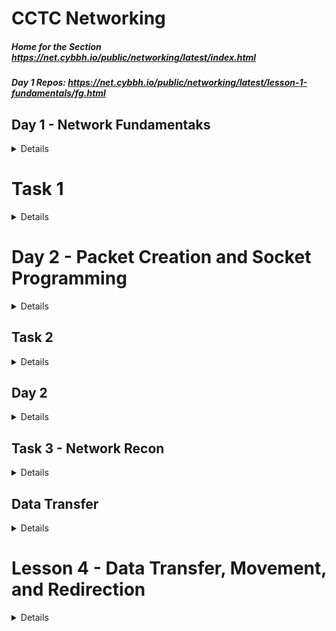 # CCTC Networking
##### Home for the Section https://net.cybbh.io/public/networking/latest/index.html
##### Day 1 Repos: https://net.cybbh.io/public/networking/latest/lesson-1-fundamentals/fg.html
## Day 1 - Network Fundamentaks
<details>
    
#### JOHA-M-005

#### Basics
#####
    
    bits -> 0 / 1, on or off
    byte -> 8 bits -> 0 -> 255

#### Base n formats
    Base 2 (Binary) -> 0 - 1 
    Base 10 (Decimal) -> 0 - 9
    Base 16 (Hexidecimal) -> 0 - F  

### OSI Model Brief Overview
<details>
    
    7 -> Application
        Use Transport Layer, build off of Transport Layer
    6 -> Presenetation
        Use Transport Layer, build off of Transport Layer
    5 -> Session:
        Use Transport Layer, build off of Transport Layer
    4 -> Transport:
        Handling Data, TCP handshake, UDP 
    3 -> Network:
        Tying networks together
    2 -> Data Link: 
        Modem, physical to logical, arp and vlan info such as trunking, how info gets from one device to another
    1 -> Physical
</details>
### Important Standards
    Organizations such as IANA, IETF, IEEE, set standards that should be used universally
    RFCs give write ups on the standards, to look at the source, look at the RFC

### OSI Indepth Overview
#### Layer 1: Physical Layer
    Hardwork layer, Encoding, Data transmisision and Physical Network Design
#### Layer 2: Data Link (Has 2 Layers)
##### 1) MAC (Meda Access Control)
    MAC Address
##### 2) LLC (Logical Link Control)
    Manages communications between devices
##### Ethernet Header
    Dest MAC | Source MAC | Ethertype
    6 Bytes  | 6 Bytes    | 2 Bytes
                            Ether Types:
                                0x0800 IPv4
                                0x0806 ARP
                                0x86DD IPv6
                                0x8100 Vlan Tag
    VLAN: Creates a virtual LAN using the ethernet header

    On a local network, all that is required is an ARP Header to route packets 
    
![image](https://github.com/HassettJM2002/Network-Fundamentals/assets/134302854/74ece6fd-ceda-48b6-8fe7-9df4dffca261)
    Byte offset, use the Offset Size, then add the 0 1 2 3

#### Layer 3: Network
##### IPv4
    Most common protocols are
        IPv4
        IPv6
    Headers for IPv4
![image](https://github.com/HassettJM2002/Network-Fundamentals/assets/134302854/f6790ed4-db2f-48c9-a1f3-71a8afc75fd3)

    Bit Shift, depends on where you start in the bit, 1 will not always be 1
    - Fragmentation: If there packets are too big, it will fragment
        The first will have an offset of 0 with more fragement turned on
        the last one will have an offset of X with more fragment turned off
![image](https://github.com/HassettJM2002/Network-Fundamentals/assets/134302854/7aaa29dd-ed90-438e-ae5a-5cb7a569409b)
##### IPv6
    Used to address the problem of running out of ip addresses
    Used to secure it more, will stop packet injection
![image](https://github.com/HassettJM2002/Network-Fundamentals/assets/134302854/b747840a-dfac-45ec-a47d-a1d17cea2821)
##### IPv4 vs IPv6
![image](https://github.com/HassettJM2002/Network-Fundamentals/assets/134302854/73f9500a-1066-4d79-9c87-358839740270)

###### Fingerprinting
    Different Vendors have different TTLs which can be used to tell what OS is being used
        Linux                     64
        Google's Cust Linux       64
        FreeBSD                   64
        Windows XP                128
        Win 7                     128
        Cisco Router              255

##### ICMP
    Pings are only two types of icmp ping    
##### **Zero Config**
    Plug in device and allow to communicte with it
        IPv4
            APIPA, RFC 3927
        IPv6
            SLAAC, RFC 4862


#### Layer 4: Transport
##### TCP
    Reliable, three way handshake, expected to be connected to certain ports which refer to applications
    SYN -> SYN/ACK -> ACK
![image](https://github.com/HassettJM2002/Network-Fundamentals/assets/134302854/678dff3b-d767-40ee-a9c3-29d56c25d3fa)
![image](https://github.com/HassettJM2002/Network-Fundamentals/assets/134302854/360de4e0-ceb6-421c-8407-51dca75a0442)
#####
    Active -> the recviever is sending packets
    Passive -> Not getting any packets back
##### UDP
        No three way handshake, doesn't care if some things are lost
        Designed to get information to the otherside very quickly
![image](https://github.com/HassettJM2002/Network-Fundamentals/assets/134302854/eb0ed1fe-4ed3-44eb-9062-bc8e8520ed45)

#### Layer 5: Session
    SOCKs, itneract with the middle man, aka a proxy
    NetVIOS
    PPTP/L2TP
    RPC
##### SOCKS 4/5 (TCP 1080)
##### PPTP (TCP 1723)
##### L2TP (TCP 1701)
    Tunneling, encapsulates it in another protocol
##### SMB/CIFS (TCP 139/445 and UDP 137/138)
    Share Data
##### RPC (Any Port)
    RPC is a request response prootocol to get information on the network

#### Layer 6: Presentation
    Responsilbe for tranlating and formating data
    as well as Encoding, Encryption, and Compression
    - Symmetric Encryption
        Both have the same code
    - Assymetric Encryption
        Different info, tied back and used to decrypt
#### Layer 7: Application
    
##### FTP (TCP 20/21)
    - FTP : file transfer protocol used to transfer files, client server premise
    - Servers are sockets
###### FTP Active
    Server is sending packet to user via port 20
###### FTP Passive
    FTP server waits, will send packet to port that opened by server, access port and will respond with data, its like a double request

#### SSH (TCP 22)
    Assymetric PKI for key exchange
    Symmetric for session
    User authentication
    Data Stream channeling

    SSH <username>@<ip address>
    
    1) Sends TCP connetion to IP after 3 way handshake
    2) Then must authenticate with username and password, will try to login as the current user if none is specified
    3) Key Exchange, will store key in ssh hosts, will store it to keep secure

    - Not limited to one data stream
##### SSH Arhictecure
    Server
    Client
    Session
    Keys
        User Key 
        Host Key
        Session Key
    Key Generator
#### Telnet (TCP 23)
    PLain Text
#### SMTP (TCP 25)
#### TACAS (TCP 49)
    Transfer user name passwords and configartions
#### HTTP/s (TCP 80/443)
    Get web request to get reqeuest
#### Other COmmon Application Layer Protocols 
    POP (TCP 110)
    IMAP (TCP 143)
    RDP (TCP 3389)
    DNS (Query/Response TCP/UDP 53)
    DHCP (UDP 67/68)
    TFTP (UDP 69)
    NTP (UDP 123)
    SNMP (UDP 161/162)

### Other Networking Stuff
##### Network Traffic Sniffing
    Being able to capture packets on the network
##### Capture Library
    Libpcacp, WinPcap, NPCAP make traffic captures possible
    Wireshark can also be used
    Libpcap is installed on most flavours of linux

    How it works
    NIC -> wifi adapter, pulling data off wireless, data is sent to kernel, if its not to you, it would usually drop it, 
    but in promiscus mode, it will accept everything
    Normally it will remove through layers, but in prosicus mode, will forward as is, raw, sends it to current user space
#### Wireshark, TCPDUMP, and DPFS
##### Wireshark
    Protocol Hieracrchy
        Shows protocols and layers of the osi model
    Conversations / Endpoints
        Shows conversations 
            or
        the the endpoints of the conversations
    Pref:
        Prot -> TCP -> Relative Seq #

    Wireshark is not very efficient
##### TCPDUMP
###### to find where tcpdump is located
    which tcpdump
###### Example of how to use tcpdump
    Read from interface
        sudo tcpdump -i ens3 not port22
    Verbose read
        sudo tcpdump -i ens3 not port 22 -vv
    Read data
        sudo tcpdump -i ens3 not port 22 -nvv
    tcpdump -D
        Lists all availbe itnerfaces to capture on
##### TCP dump if not set it will set it to default
    Write to pcap file: tcpdump -w <>.pcap
    To read the file: tcpdump -r <>.pcap
#### Can use all the commands used in BASH
    grep, wc -l, etc
#### Berkely Packet FIlters (BPF)
    tcpdump {A} [B:C] {D} {E} {F} {G}

    A = Protocol (ether | arp | ip | ip6 | icmp | tcp | udp)
    B = Header Byte offset
    C = optional: Byte Length. Can be 1, 2 or 4 (default 1)
    D = optional: Bitwise mask (&)
    E = Operator (= | == | > | < | <= | >= | != | () | << | >>)
    F = Result of Expresion
    G = optional: Logical Operator (&& ||) to bridge expressions

    Example: --> find packets with IPv4, looks for packets without dest port 22 and 23
    tcpdump 'ether[12:2] = 0x0800 && (tcp[2:2] != 22 && tcp[2:2] != 23)'

    tcpdump -r something.pcacp 'tcp[13] = 0x10' -> only ones with that set : most exclusive
    tcpdump -r something.pccap 'tcp[13] & 0x10 = 0x10' -> will only look at that bit : most inclusive

    tcpdump -r something.pcap 'i[1] & 0xFC = 4'
##### Cheat sheet for BPF -> https://miro.com/app/board/o9J_klSqCSY=/?share_link_id=16133753693 
##### Layer 2 Switching Technologies / switch Operation
    Fast Forward -> only looks at dest mac
    frag free -> first 64 bytes
    store and fwd -> entire frame and fcs
###### Cam Table
    stores information of MAC addresses on available ports
    Not vlans, broadcast to everything
    With vlan, will only broadcast it to ports with associated vlan tag
###### IEEE 802.1AD "Q and Q"
    Double tag, can send stuff to one vlan and another vlan
###### STP (Spanning Tree Protocol)
    Dynamic way to open and close links as we need them
    Root Bridge -> who has access to the router, least amount of hops
    Once elected does this process
    2. Identify the Root ports on non-root bridge
    3. Identify the Designated port for each segment
    4. Set alternate ports to blocking state
###### Layer 2 Dis Cover Protocol
1. Way for switches to talk to eachother
   - CIsco Disc Prot
     - Foundary Dic Prot
        Link Layer Disc Prot
###### VTP (VLAN Trunking Protocol)
    VTP server with the revision takes over the domain and puts out vtp information
###### Port Security
    Modes
        Shutdown -> shut off
        Restrict -> restrict to port
        Protect -> allow but log
    We can assign mac address to a port
    If port security is broken
        will do either one of the three options
##### Layer 3 Routing Technologies
###### Routing
    routing tables have networks associating to ports
        network address and CIDR
        X.X.X.X / Y
 ![image](https://github.com/HassettJM2002/Network-Fundamentals/assets/134302854/63a3c26f-3b19-45dd-a501-c948533fe481)
##### Lookup Proc
![image](https://github.com/HassettJM2002/Network-Fundamentals/assets/134302854/2a2bdf28-3d35-4b1c-9215-310994a1f15d)
##### Routed vs Routing
1. IP prefix filtering
2. BGP hijacking detection
    - Tracking the change in TTL of incoming packets
    - Increased Round Trip Time (RTT) which increases latency
    - Monitoring misdirected traffic (change in AS path from tools like Looking Glass)
3. BGPSec
</details>

# Task 1
<details>

### ARP
    1. eth.src send ff...ff
    2. eth.src = 00:1d:09:f0:92:ab
    3. eth.src = 00:1a:6b:6c:0c:cc
    4. Mitm -> the ip address is at this mac address, looks very suspicious because 2 ips have the same mac, fa:16:3e:35:21:5a
### RARP filter on eth.type eq 08035
    1. RARP protocol -> 0x8035, request opcode 3
    2. RARP response opcode 4
    3. Resolved RARP, look for the target IP or the info pain
### Grat ARP (filter on arp)
    1. MAC of mach sending grad arp for ip
### CDP (filter on cdp)
    1. Look at the software version or the details pain ot get information about the version
### LLDP ( filter on lldp )
    1. Go indo Link Layer Disc Prot and look for system name
### STP
    1. Root Bridge Priority look in root idenitifier, the root birdge will have a priority of 0
    2. Look for the root bridge system to get the system that is the root bridge
### VTP
    1. vtp look in management domain, is cisco
    2. Look for revision number, pick the highest and thats the latest, 11
    3. look for vlan information and count how many are being advertised, 22
### VLAN 
    1. I pity the foom, ip.addr eq 11.22.33.44 and vlan, follow th esteam
    2. Look at the vlan id for the message
### VLAN Hopping 2
    1. Filter on VLAN, look for double tagging, the second tag is going to be the one getting attacked, 250
    2. look at the hex dump and the data being send, Wouldn't you like too be a Pepper Too!
### ICMP
    1. OS based of TTL, Prob linux ttl 64
    2. Look at the dat between each ip and icmp, look at hex dump and the daya, Exsqueeze me?
    3. Traceroute, look fhr the incrementing ttls
### Fragmented
    1. look at the IP, id feild take the decimal number 46544 
    2. look at frag offset, look at the 2nd byte and turn that to decimal to find the offset
    3. Windows -> find how payloads are differentiated to find operating system, has abcdefg
### ICMPv6
    1. 128 icmpv6 request
    2. 129 icmpv6 reply
    3. 134 for router advertisement
    4. Link layter address is inside ICMPv6 under link-layer address, fa:16:3e:35:21:5a
    5. Prefix under prefix info and look for the prefix
### HSRP 
    1. virtual address under hot standy b router protocol, look for the virtual ip address, 192.168.0.1
    2. the multicast addressed used 224.0.0.2, under ip prot, with hsrp
    3. Look for active, then there is a coup, so whatevr is before that 192.168.0.30
    4. look for the ctive one after the coup, it was on standby and become active after being advertise then shows hello and state active
### VRRP
    1. look for the destination and if its the multicast address, 224.0.0.018
    2. Look for virt router, under the IP address and it will be that ip address.
    3. how many are communicating via vrrp, go to endpoints, filter on display and find how mnany are using them
### RIP
    1. count how many there are
    2. Look at the ip address family, possibly, but loom at the ip address it is advertising and there are two different ones
    3. what transport layer, look at laye r4 and see what the port and if udp or tcp
### EIGRPv4
    1. EIGRP is based on the IP version, for find EGRIPv4 look for eigrp and ipv4, the intern route 192.168.4.0 / 24 is the one being advertied
    2. What is the IP protocol number used for EIGRP? look in IP, look for protocol, 88 is the number for it
    3. What multicast address is used to send EIGRPv4 updates?, the multicast address is 224.0.0.10
### EIGRPv6
    1. Find what net is being adverted, look at the EIGRP and internal router, its the destination
    2. What multicast address is used to send EIGRPv6 updates?, find the destination to where its senindg, ff02:a
    3. find the autonomous sytem, it is 100
### OSPF
    1. What is the IP protocol number used for OSPF? -> filter ospf, look in ip section and protoc, 89
    2. Designated router is in OSPF Hello Packets in the shortest path, 192.168.170.8
    3. look for the destination, the muilticast
### BGP
    1. look for update messages, and then look for network layer reachaivblitity, find the ips with cdrs and you get 3
    2. 10.0.0.0, 172.16.0.0, 192.168.4.0 -> just like the question above.
    3. Find the AS of peer in, look for path attributes and aggregator and find look for the originiator
    4. TCP 179 is used by BGP
## Task 2
### SMB
    1. SMB, tcp port 445
    2. file opened using smb, look for path: and then a file or file name, putty.exe
### DHCp
    1. DHCP server, look at the source and look for the DHCP server ID and look for the ID, 192.168.0.1
    2. offered ip addrss -> 192.168.0.10 look for clinet ip address to find the one that is being offered, look for the dchp offered packet as well
    3. DHCP Lease time -> in the ack or offer find the dhcp lease time: 3600
    
### DNS
    1. DNS a recordm look for a HOST (A) record for a domaiinm with .com -> microsoft.com
    2. (AAAA) dns record, wikipedia.org
    3. (MX) mail record find, hotmail.com
    4. (AXFR) zone transfer filter dns and tcp
### FTP
    1. User -> student10/password10 -> port 21
    2. follow tcp stream and find the retr DO_NOT_LOOK.txtr
    3. find ftp-data  and then find the syn syn ack -> 
    4. Look for 10.0.0.105 -> (X.X.X.X (t*256+z))
### HTTP
    1. follow the http objects and find the hostname
    2. look at http traffic and find the moved temporarily one and thats the answer
    3. 
### IMAP
    1.
    2. look at request and fetch:[x:number of files fetched]
</details>

# Day 2 - Packet Creation and Socket Programming
<details>
    
#### Socket Types
    Stram Sockets - TCP
    Datagram Sockets - UDP
    Raw Sockets - IPv4,IPv6, custom create your own packet
#### User Space bs Kernel Space Socket
1. User Spack Sockets
2.     Stream
3.     datagram
4. Kernel Space Sockets
5.     raw
#### Socket Creation and Priv Level
##### User space
    Most common, do actions on behalf of other user applications
##### Kernel Space Sockets
    Attempts to access hardware directly on behalf of user app to preven encaps/decaps or create 
    packets from scratch, needs to be elevated
##### Usr Space apps/sockets
    1.  TCP dump / wireshark to read file
    2. nmap no switch
    3. netcat to connect to listner
    4. netcate to create listner above 1024
    5. /dev/tcp /dev/udp to transmit data
##### Kernel Space 

### Python Terms
    Libraries - not installed with python, imported, imports modules
        modules - funcs, excepts, contstants, objects, types
### Network Programming with pyth 3
    import socket 
##### Socket.socket function
    socket.socket([*family*[,*type*[*proto*]]])
    family constants should be: AF_INET (default), AF_INET6, AF_UNIX
    type constants should be: SOCK_STREAM (default), SOCK_DGRAM, SOCK_RAW
    proto constants should be: 0 (default), IPPROTO_RAW
##### Librries
Socket
https://docs.python.org/3/library/socket.html
Struct
https://docs.python.org/3/library/struct.html
Sys
https://docs.python.org/3/library/sys.html

#### Demo Create Socket
##### Stream ( TCP ) ( socket.sh ) ( to recieve message: echo "message" | nc -lp 34567 )
```python
#!/bin/python3

import socket
# socketcan be used by creating socket.socket()
s = socket.socket(socket.AF_INET, socket.SOCK_STREAM)

ipaddr = '127.0.0.1'
port = 54321

s.connect((ipaddr, port))

# to send a string as a bytes-like object, add the prefix b to string. \n is ued to go to the next line (eg hit enter)

s.send(b'Hello\n')

# it is recommended to the buffersize used recv is power of 2 and not very large number of bits

response, conn = s.recvfrom(1024)

# In order to recieve a message, that is sedn as bytes like object you must decode into utf-8 ( default)
print(response,decode())

s.close()
```
##### DGRAM ( UDP ) ( dgramex.py )
```python 
#!/bin/python3

import socket
s = socket.socket(socket.AF_INET, socket.SOCK_DGRAM)

ipaddr = '127.0.0.1'
port = 54321

# send string as bytes like object add the prefix b to string. \n is
# to go to the  next line

s.sendto(b'Hello\n', (ipaddr,port))

#recommended buffersize used wtih recvfrom is a power of 2 and not large
response, conn = s.recvfrom(1024)

#decode defaults utf-8
print(response.decode())
```
##### Raw IPv4 Sockets
    Raw Sockets need IP header and nexc headers
    guidance from the rfc, look at rfc 791 for IPv4
 ##### Raw Socket Use Case
     Testing Specific defense mechanisms
     Avoid them
     Obfuscatea
     Create packet with chosne data in header fields
### Creating Raw Packet ( raw_packet.py )

```python
# For building the socket
import socket

# For system level commands
import sys

# Build a packet, for establishthing the packet structure. THis allows dire
ct acces to the methods
# and functions of the struct module
# alt another way to import
from struct import * 

# Create Raw Socket
try:
    s = socket.socket(socket.AF_INET, socket.SOCK_RAW, socket.IPROTO_RAW)
except socket.error as msg:
    print(msg)
    sys.exit()

packet = ''

src_ip = "10.1.0.2"
dst_ip = "10.3.0.2"

# Lets add the IPv4 Header Info

ip_ver_ihl = 69 # This is putting the decimal converstations of 0x45 for ve
rsion and Internet Header Lenght
ip_tos = 0      # This combvines dscp and ecn fields
ip_len = 0      # The kernel will fill in the actual length of the packet
ip_id = 12345   # This sets the IP idenfication forthe packet
ip_frag = 0     # This sets fragmentation to off
ip_ttl = 64     # This determines the TTl of the packet when leaving the ma
chine
ip_proto = 16   # This sets the IP protocol to CHAOS (16) if this was 6 TCP
 and 17 UDP additonal headers would be required
ip_check = 0    # The kernel will fill in the checksum for the packet
ip_srcadd = socket.inet_aton(src_ip) # inet_aton(string) will convert an IP
 address to a 32 bit binary number
ip_dstadd = socket.inet_aton(dst_ip) # same thing

# combvine into one
# "!" big endian, B = Byte H= 2 Bytes 4s = 4 Bytes
ip_header = pack('!BBHHHBBH4s4s' , ip_ver_ihl, ip_tos, ip_len, ip_id, ip_fr
ag, ip_ttl, ip_proto, ip_check, ip_srcadd, ip_dstadd)

message = b'This is a message!'
packet = ip_header + message

# Send the packet
s.sendto(packet, (dst_ip, 0))
student@internet-host-student-4:~$ sudo python3

```
#### Raw TCP Packet ( raw_tcp.py )

```python
# For building the socket
import socket

# For system level commands
import sys

# for doing an array in the TCP checksum
import array

# Build a packet, for establishthing the packet structure. THis allows direct acces to the methods
# and functions of the struct module
# alt another way to import
from struct import * 

# Create Raw Socket
try:
    s = socket.socket(socket.AF_INET, socket.SOCK_RAW, socket.IPPROTO_RAW)
except socket.error as msg:
    print(msg)
    sys.exit()

packet = ''

src_ip = "10.1.0.2"
dst_ip = "10.3.0.2"

# Lets add the IPv4 Header Info

ip_ver_ihl = 69 # This is putting the decimal converstations of 0x45 for version and Internet Header Lenght
ip_tos = 0      # This combvines dscp and ecn fields
ip_len = 0      # The kernel will fill in the actual length of the packet
ip_id = 12345   # This sets the IP idenfication forthe packet
ip_frag = 0     # This sets fragmentation to off
ip_ttl = 64     # This determines the TTl of the packet when leaving the machine
ip_proto = 6   # This sets the IP protocol to CHAOS (16) if this was 6 TCP and 17 UDP additonal headers would be required
ip_check = 0    # The kernel will fill in the checksum for the packet
ip_srcadd = socket.inet_aton(src_ip) # inet_aton(string) will convert an IP address to a 32 bit binary number
ip_dstadd = socket.inet_aton(dst_ip) # same thing

# combvine into one
# "!" big endian, B = Byte H= 2 Bytes 4s = 4 Bytes
ip_header = pack('!BBHHHBBH4s4s' , ip_ver_ihl, ip_tos, ip_len, ip_id, ip_frag, ip_ttl, ip_proto, ip_check, ip_srcadd, ip_dstadd)

# TCP Header Fields
tcp_src = 54321     # Souce Port
tcp_dst = 7777      # Dest Port
tcp_seq = 454       # Sequence Number 
tcp_ack_seq = 0     # TCP ack sequence number
tcp_data_off = 5    # Data offset specifying the size of the tcp header * 4 which is 20
tcp_reserve = 0     # The 3 reserve bits +ns flag in reserve field
tcp_flags = 0       # TCP flags field before the bits are turned on
tcp_win = 65535     # Max allowd win size, reordered to network order
tcp_chk = 0         # TCP checksum which will be calculated later on
tcp_urg_ptr = 0     # Urgent Pointer only if URG flag is set

# consolidate the left shifted 4 bit TCP offset and the reserved field
tcp_off_res = (tcp_data_off << 4 ) + tcp_reserve

# TCp flags bit starting from right to left
tcp_fin = 0     # finished
tcp_syn = 1     # synchronization
tcp_rst = 0     # reset
tcp_psh = 0     # Push
tcp_ack = 0     # ack
tcp_urg = 0     # Urgent
tcp_ece = 0     # explicit congestion notifcation echo
tcp_cwr = 0     # Congestion Window Reduced

# Combine the tcp flags be lfet shiftin gthe bit locations and adding the bits together
tcp_flags = tcp_fin + (tcp_syn << 1) + (tcp_rst << 2) + (tcp_psh << 3) + (tcp_ack << 4) + (tcp_urg << 5) + (tcp_ece << 6) + (tcp_cwr << 7)

# This ! in the pack format string means network order
tcp_hdr = pack('!HHLLBBHHH', tcp_src, tcp_dst, tcp_seq, tcp_ack_seq, tcp_off_res, tcp_flags, tcp_win, tcp_chk, tcp_urg_ptr)
#B = 1 Bytem H = 2 Bytes, L = 4 Bytes (int)

user_data = b'Hello! Is this Hidden?'

# Pseudo Header Fields
src_address = socket.inet_aton(src_ip)
dst_address = socket.inet_aton(dst_ip)
reserved = 0
protocol = socket.IPPROTO_TCP
tcp_length = len(tcp_hdr) + len(user_data)

# Pack the psuedo header and comvine with user data 
ps_hdr = pack('!4s4sBBH', src_address, dst_address, reserved, protocol, tcp_length)
ps_hdr = ps_hdr + tcp_hdr + user_data

def checksum(data):
    if len(data) %2 != 0:
        data += b'\0'
    res = sum(array.array("H", data))
    res = (res >> 16) + (res & 0xffff)
    res += res >> 16
    return (~res) & 0xffff

tcp_chk = checksum(ps_hdr)

# Pack the TCP Header to fill in the correct checksum - remember checksum is NOt in network byte order
tcp_hdr = pack('!HHLLBBH', tcp_src, tcp_dst, tcp_seq, tcp_ack_seq, tcp_off_res, tcp_flags, tcp_win) + pack('H', tcp_chk) + pack('!H', tcp_urg_ptr)

# Combine all of the headers and the user data
packet = ip_header + tcp_hdr + user_data


# Send the packet
s.sendto(packet, (dst_ip, 0))

```
#### Encoding and Decoding       
    Encoding -> convert them to cipher
    decode -> revserse convesation process
    Common schemes UTF-8, Base64, Hex
</details>

## Task 2
<details>

### Socket Creatio0n and Packet Manipulation
    1. Address Families
        1. socket.AF_UNIX
        2. socket.AF_INET
        3. socket.AF_INET6
    2. Connections
        1. socket.connect()
        2. socket.close()
    3. Header Preparation
        1. m
    
</details>

## Day 2
<details>

#### Reconnaissance

#### Over Arching Concepts

##### Passive Reconaisance
	Gathering info without direct interation
	
	command 'whois <domain>'
	command example: 'whois google.com'
	
	command 'dig @<dnsserver> <A/AXFR/MX> <domain>'
	command 'dig <domain>' -> will give information about the ip address, info about type of service, ips
	
	command example: 'dig google.com'
	command example: 'dig @ns1.google.com AXFR google.com'
	command example: 'dig @<dns> A/AAAA/MX/SOA/TXT google.com
	
	Practice Example to Use for Dig
	dig @nsztml.digi.ninka AXFR zonetransfer.me
	
##### Ways to Do stuff
	wayback machine, take snapshot of website and the stuff about the website, whats changed
	
	Google Searches
		Subdomains
			In google search: site:<domain> <command>
			Examples:
				site:ccboe.net intext."@ccboe.net" -> look if you can write emails to them
				site:google.com filetype:pdf "policy" "password"	
	Google Dorking "Cheat Sheet"

##### SHODAN
	Database, crawls web, find publicly avilable hosts that are vulnerable
##### whatsmyname.app
	social engineering tool

#### Network Scanning
	Strategies
		-Remote to local, local to remote, local to local, remote to remote

	Approach
		Aim
			wide range scan
			target scan
		Method
			 Single Source Scan
			 Distributed Scan
	Types of Scanning
		-Broadcast / Ping Sweep
		-SCANS
			ARP, SYN, Full connect, Fin, XmAS, UDP, idle (zombie)
			ACK/Win Scan
			RPC, FTP, decoy, OS fingerprint, version, Protocol Ping, Disovery Probes

```
#!/bin/bash
echo "Enter network address (e.g. 192.168.0): "
read net
echo "Enter starting host range (e.g. 1): "
read start
echo "Enter ending host range (e.g. 254): "
read end
echo "Enter ports space-delimited (e.g. 21-23 80): "
read ports
for ((i=$start; $i<=$end; i++))
do
    nc -nvzw1 $net.$i $ports 2>&1 | grep -E 'succ|open'
done
# (-v) running verbosely (-v on Linux, -vv on Windows),
# (-n) not resolving names. numeric only IP(no D.S)
# (-z) without sending any data. zero-I/O mode(used for scanning)
#(-w1) waiting no more than 1second for a connection to occur
# (2>&1) redirect STDERR to STDOUT. Results of scan are errors and need to redirect to output to grep
# (-E) Interpret PATTERN as an extended regular expression
# ( | grep open) for Debian to display only open connections
# ( | grep succeeded) for Ubuntu to display only the open connections
```

10.50 -> environment is a floating IP address, public IP address, hosts that need to communicate with a lot of other hosts
have the ip address

### Scanning Script Examples
	Example 1
		Enter network address (e.g. 192.168.0): 
		10.50.30
		Enter starting host range (e.g. 1): 
		212
		Enter ending host range (e.g. 254): 
		212
		Enter ports space-delimited (e.g. 21-23 80): 
		21-23 80
		(UNKNOWN) [10.50.30.212] 22 (ssh) open
		(UNKNOWN) [10.50.30.212] 21 (ftp) open
		(UNKNOWN) [10.50.30.212] 80 (http) open
		student@internet-host-student-4:~$ nc 10.50.30.212 21
		220 ProFTPD Server (Debian) [::ffff:10.0.0.101]
		student@internet-host-student-4:~$ nc 10.50.30.212 23
		(UNKNOWN) [10.50.30.212] 23 (telnet) : Connection refused
		student@internet-host-student-4:~$ nc 10.50.30.212 80
		GET /
		<html>
		<a href="./web.png">web.png</a>
		</html>
	Example2
		student@internet-host-student-4:~$ ./scan.sh 
		Enter network address (e.g. 192.168.0): 
		10.50.30
		Enter starting host range (e.g. 1): 
		212
		Enter ending host range (e.g. 254): 
		212
		Enter ports space-delimited (e.g. 21-23 80): 
		1-1023
		(UNKNOWN) [10.50.30.212] 443 (https) open
		(UNKNOWN) [10.50.30.212] 80 (http) open
		(UNKNOWN) [10.50.30.212] 25 (smtp) open
		(UNKNOWN) [10.50.30.212] 22 (ssh) open
		(UNKNOWN) [10.50.30.212] 21 (ftp) open
		student@internet-host-student-4:~$ nc 10.50.30.212 25
		SSH-2.0-OpenSSH_7.9p1 Debian-10+deb10u2
		^C
		student@internet-host-student-4:~$ nc 10.50.30.212 443

		As you are starting to notice, not all ports are hosting the services they would normally.

#### nmap -A -T4
	nmap -A -T4 --min-rate 10000 -vvvv 10.50.30.212,<ip> -p <port,port2,port-range> -> be default scans the top 1000 most commonly used ports
	
#### FTP Server
		wget -r ftp://10.50.30.212
			-r -> recuruse
			command downloads to host
			cant connect to the private ip adrress on the inside
			
		--2023-07-12 14:09:43--  ftp://10.50.30.212/
			   => ‘10.50.30.212/.listing’
		Connecting to 10.50.30.212:21... connected.
		Logging in as anonymous ... Logged in!
		==> SYST ... done.    ==> PWD ... done.
		==> TYPE I ... done.  ==> CWD not needed.
		
#### Web sever
		wget -r 10.50.30.212
		student@internet-host-student-4:~$ ls 
		10.50.30.212
		ls 10.50.30.212/
		index.html  web.png
		student@internet-host-student-4:~$ cat 10.50.30.212/index.html 
		<html>
		<a href="./web.png">web.png</a>
		</html>
		student@internet-host-student-4:~$ eom 10.50.30.212/web.png 

	 Web Server Altnate Port
		wget -r ftp://10.50.30.212:<PORT>

#### SSH
	ssh bob@10.50.30.212 -p 25
	important commands for network related info
		ip addr
			command gives info on the port and address
		ip neigh 
			arp information
		ip route
			default gateway
			routing information
		ss -ntulp
			replaces netstat
	Random Important commands
		sudo -l : lists what you can sudo
	ls /usr/share/ctcc
	Important Files
		/etc/services
		/etc/hosts -> dns host records
	
	Important commands
		hostname
		hostname -f (FQDN) tells the domain that the current user is in
	
	To Capture All Packets
		Promiscious mode
	
	Dont Worry About Saving the Network maps
	
		
</details>

## Task 3 - Network Recon
<details>

### Enumeration

	from internet-host
 		ssh vyos@172.16.120.1
   		dig TXT networking-ctfd-1.server.vta
     			FLAG: cmVhZHlfc2V0X3NjYW4= -> Ready Set Scan

  	from vyos 172.16.120.1
   		Hostname: RED-SCR
 
</details>

## Data Transfer
<details>

### Data Tranfering Protocols
	1. TFTP
    	2. FTP
     	   -Active
       	   -Passive
	3. SFTP
	4. SCP

#### TFTP
 	Trivial
  	UDP port 69
   	Desc: small and simple, no terminal comms, 
    	Encrpy: insecure, used often for tech such as BOOTP and PXE
#### FTP
	File Tranfer
 	TCP Port 20/21
  	Encryp: none, insecure
   	Interactive Terminal

 	Active vs Passsive FTP
  		Pizza Deliverd vs Picking Up Pizza
##### 	Active FTP (Pizza Delivered)
	Client comms with sever, I want this file
 	Server from port 20, send traffic to random high port on client
  	If firewall is in place, cant get delivered

##### 	Passive FTP (Pizza Pickup)
	I want file
 	on random high port, client picks up from port, go get file
  	
#### SFTP
	SSH FTP
 	TCP Port 22
  	Encrypted
   	Symmetric and asymmetric encryption, functions like ftp but only goes over port 22
    	FTP over SSH
     	Interactive terminal

### FTPS
	FTP Secure
 	Adds SSL/TLS to ftp
  	TCP Port 443
   	Aithneticaion wi username / password
    	Interactive terminal access
     	Implicit: Connection Encrypted at all times
     		Port 999 Control
      		Port 989 Data
       	Explicit Port 21, specifcy secure or insecure connection

#### FTP Demo
	ftp 10.0.0.33
 	Anonyomous
	ftp <ip>
 	commands
  		help
    		lcd / -> local dir is / on local computer
      		get <file> : get file from the ftp server
		put <file> : put file on the ftp sercer

#### SCP
	Secure Copy Protocol
 	TCP port 22
  	Syymetric and asymmetric encryption, non interactive, auth through sign in

    	Syntax:
     		scp [-r "recurse"] [-P <port>] <source> <destination> 
	Example:
 		scp <local/file> <ip:dest> : local
   		scp <ip:dest> <local/file> : dest
	
	3 Way SCP
 	scp -3 <source> <dest> : for three way if someone doesnt have auth to another

##### Demo
	IHOST: talk with both
 	Toby-Host: cant talk w claire
  	Claire-Host: cant talk w toby

 	From Host to Remote
   	Ihost> scp test.txt toby@toby-host: ": is home dir to user"
    	Ihost> scp test.txt toby@toby-host:files/ ":files/dir"
     	Ihost> scp test.txt toby@toby-host:/opt "abs path"
      	Ihost> scp -P 2222 test.txt claire@claire-host:files/ ":, home dir"
       	Ihost> scp -r -P 2222 /etc/ssh claire@claire-host:sshconfigs 

 	From Remote to Host
  	Ihost> scp toby@toby-host:.bash_profile . "dest of . put is in our home dir"

    	From Remote to Remote (not auth) 3 way
     	Ihost> scp -3 -r claire@claire-host:/etc/ssh toby@toby-host:sshconfigs/

#### SCP (Tunnel)
		ssh student@172.16.82.106 -L 1111:localhost:22 -NT
 		scp -P 1111 student@localhost:secretstuff.txt /home/student

	Upload a file to a remote directory from a local directory

		scp -P 1111 secretstuff.txt student@localhost:/home/student


#### NC
	Used for banner grapping, port scanning
 	altnerate uses, chat server

###### Two Way listner
   	nc can function as a client or a server,
    	Need to have listner first

     	john> nc -lp 2222

       	student> nc <johnip> 2222

 	Can have convo to each host

###### Send contents of a file
	nc <remoteip> <port> < file
 	nc -l -p 2222 > file 
###### Edite File no perm to
	sudo vim -> allow to do anything, can also run commands
 	EDITOR=/usr/bin/vim
  	sudoedit 
	nc -lp 2222 -e /bin/bash gives shell

 	sudo vim
  	nc -lp 2222 -e /bin/bash

   	nc <ip> <port>
    	priv escalation
#### Netcat relay (2 dist ends than talk, middle can)
	two types of pipes, named and unamed
	named pip used for unrelated process, to share data

 	mknod mypipe p -> make named pipe
  	mcfifo my pipe -> make named pipe
   	ls -l -> see file that is my pipe, file pipe and shows its a pipe

 	All needs is client and listner on either side
     	nc -lp 3333 0<mypipe | nc -lp 3334 1>mypipe

      	one side
       	nc 10.10.0.40 3333

 	other side
  	nc 10.10.0.40 3334 
####  File Tranfer via /DEV/TCP
	/dev/tcp/<ip>/<port>
	
### Task

#### Relay 1

<details>

	T1: Int-Host : 10.10.0.40 outside ip
 		Relay
   			nc -lvvp 1234 0<relay1 | nc -lvvp 1234 1>relay1 # make netcat relay listnening on the port 1234 specified
		Get file from T2 to Host
  			nc -lp 5555 > 1steg.jp
     			steghide extract -sf 1steg.jp
  			cat phrase1.txt | md5sum
  	
  	T2: Relay : 172.16.40.10 : Blue-Int-Dmz-Host-4 
		Relay  		
     			T1: ssh into 172.16.40.10
	    		nc -lp 1234 >1steg.jpg
      		Get file to Host
			nc -lp 10.10.0.40 5555 < 1steg.jpg
   		
 	T3: 172.16.82.115 : BLUE_HOST-4
  		No Creds
</details>

</details>

# Lesson 4 - Data Transfer, Movement, and Redirection

<details>

## SSH
![image](https://github.com/HassettJM2002/Network-Fundamentals/assets/134302854/5390a5c2-52f9-4c8c-891c-68e1d0b754a2)

 	Secure Shell
  	File Locations
   		cd ~/.ssh -> has known keys and authorizaions
    			authorized_keys -> dont have to enter password
      			known_hosts -> base64 encoded, is the servers that have logged into in the past 
		/etc/ssh
  	Two types of encryption with SSH
   		Initial is Assymetric
     		Shared Session to Encrypt data is symmetric

## Port Forwarding ( Local and Remote )
	Only thing changes, is where the port is opening from 
	
### Local
##### Syntax
 	ssh -p <optional alt port> <user>@<hostname/ip> -L <local-port>:<tgthostname-ip>:<tgt port>
	ssh -L <local,port>:<tgt:hostname-ip>:<tgt port> -p <alt port> <user>@<pivot ip> -NT
##### Local Port Forward Demo

Port Range : 17200 - 17299
 
Opened port is local to the host
Traffic is being forwarded to toby host
Map it, draw opened port, what host:what port is forwarding traffic to
Test Port Forward
Put -NT non interactive to make sure it doesnt get fuckkeddd up

###### Demo 1 -> Traffic through another
 	ihost> ssh toby@tobyhost -L 17200:127.0.0.1:80   
  	ihost> wget -r 127.0.0.1:17200

###### Demo 2 -> Forward Traffic To John Host
	ihost> ssh toby@toby-host -L 17201:john-host ip:1111
	ihost> ssh -p 17200 john@127.0.0.1
 	Jhost> 
 
	SSH Local Port Forwarding

 
	    Creates a local port (1111) on the local host that forwards to a target machine’s port 80.
	
	ssh student@172.16.82.106 -L 1111:localhost:80 -NT
	
	or
	
	ssh -L 1111:localhost:80 student@172.16.82.106 -NT
	
	SSH Local Port Forwarding Through a Local Port

###### Demo 3
if you reuse port will cause problem

 	ssh john@10.50.23.66 -L 17200:10.0.0.103:80 -NT
 	ssh john@10.50.23.66 -L 172090:10.0.0.103:22 -NT
  	
   	wget -r 17200:1270.0.0.1
   	ssh -p 17200 mike@127.0.0.1

	ssh john@10.50.23.66 -L 17200:127.0.0.1:22 -NT
 	
     
###### Slide Demo
	Internet Host:
	ssh student@172.16.1.15 -L 1111:172.16.40.10:22 -NT
	ssh student@localhost -p 1111 -L 2222:172.16.82.106:80 -NT
#### Web Sevice
Not just use wget, so can use firefox

	firefox localhost:2222
	
	    Creates an additional local port on the local host that forwards to a target machine through the previous channel created.
	
	SSH Dynamic Port Forwarding
	
	    Syntax
	
	ssh -D <port> -p <alt port> <user>@<pivot ip> -NT
	
	    Proxychains default port is 9050
	
	    Creates a dynamic socks4 proxy that interacts alone, or with a previously established remote or local port forward.
	
	    Allows the use of scripts and other userspace programs through the tunnel.
	
	SSH Dynamic Port Forwarding 1-Step
	
	Blue Private Host-1:
	ssh student@172.16.82.106 -D 9050 -NT
	
	proxychains ./scan.sh
	proxychains ssh student@10.10.0.40
	
	SSH Local and Dynamic Practice
	7.1
	SSH Local Port ForwardingSyntaxssh -p <optional alt port> <user>@<pivot ip> -L <local bind port>:<tgt ip>:<tgt port> -NT
	or 
	ssh -L <local bind port>:<tgt ip>:<tgt port> -p <alt port> <user>@<pivot ip> -NT

 
### Remote Port Forwardidng
Who local host is changes, at all times, have to start at port forward
Asks the remote host to open 17299 on john
John will send to that loopback:3443  

	Chost(telnet)> ssh -p 1111 john@john-host -R 17299:1270.0.1:3443 -NT
 	Ihost> ssh -p 17200 john@127.0.0.1
  	Jhost> ssh -p 18299 carlton@127.0.0.1
   	Chost(ssh)>
  	
  		
   	
 
 
</details>
